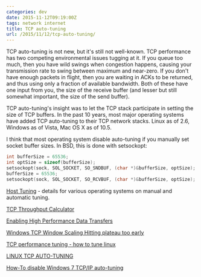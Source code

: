 ```yaml
---
categories: dev
date: 2015-11-12T09:19:00Z
tags: network internet
title: TCP auto-tuning
url: /2015/11/12/tcp-auto-tuning/
---
```


TCP auto-tuning is not new, but it's still not well-known. TCP performance has
two competing environmental issues tugging at it. If you queue too much, then
you have wild swings when congestion happens, causing your transmission rate
to swing between maximum and near-zero. If you don't have enough packets in
flight, then you are waiting in ACKs to be returned, and thus using only a
fraction of available bandwidth. Both of these have one input from you, the
size of the receive buffer (and lesser but still somewhat important, the
size of the send buffer).

TCP auto-tuning's insight was to let the TCP stack participate in setting the
size of TCP buffers. In the past 10 years, most major operating systems have
added TCP auto-tuning to their TCP network stacks. Linux as of 2.6, Windows
as of Vista, Mac OS X as of 10.5.

I think that most operating system disable auto-tuning if you manually set socket
buffer sizes. In BSD, this is done with setsockopt:

```c++
int bufferSize = 65536;
int optSize = sizeof(bufferSize);
setsockopt(sock, SOL_SOCKET, SO_SNDBUF, (char *)&bufferSize, optSize);
bufferSize = 65536;
setsockopt(sock, SOL_SOCKET, SO_RCVBUF, (char *)&bufferSize, optSize);
```

[Host Tuning](https://fasterdata.es.net/host-tuning/) - details for various operating systems on manual and automatic tuning.

[TCP Throughput Calculator](https://www.switch.ch/network/tools/tcp_throughput/)

[Enabling High Performance Data Transfers](http://www.psc.edu/index.php/networking/641-tcp-tune)

[Windows TCP Window Scaling Hitting plateau too early](http://serverfault.com/questions/608060/windows-tcp-window-scaling-hitting-plateau-too-early)

[TCP performance tuning - how to tune linux](http://www.acc.umu.se/~maswan/linux-netperf.txt)

[LINUX TCP AUTO-TUNING](https://littledaemons.wordpress.com/2009/03/25/linux-tcp-auto-tuning/)

[How-To disable Windows 7 TCP/IP auto-tuning](http://www.riccardoriva.info/blog/?p=1286)
